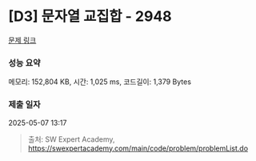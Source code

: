# [D3] 문자열 교집합 - 2948 

[문제 링크](https://swexpertacademy.com/main/code/problem/problemDetail.do?contestProbId=AV-Un3G64SUDFAXr) 

### 성능 요약

메모리: 152,804 KB, 시간: 1,025 ms, 코드길이: 1,379 Bytes

### 제출 일자

2025-05-07 13:17



> 출처: SW Expert Academy, https://swexpertacademy.com/main/code/problem/problemList.do